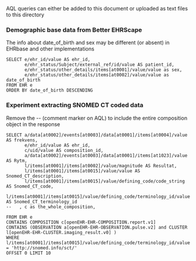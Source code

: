 AQL queries can either be added to this document or uploaded as text files to this directory

### Demographic base data from Better EHRScape
The info about date_of_birth and sex may be different (or absent) in EHRbase and other implementations
```
SELECT e/ehr_id/value AS ehr_id,
       e/ehr_status/Subject/external_ref/id/value AS patient_id,
       e/ehr_status/other_details/items[at0001]/value/value as sex,
       e/ehr_status/other_details/items[at0002]/value/value as date_of_birth
FROM EHR e
ORDER BY date_of_birth DESCENDING
```

### Experiment extracting SNOMED CT coded data

Remove the -- (comment marker on AQL) to include the entire composition object in the response

```
SELECT a/data[at0002]/events[at0003]/data[at0001]/items[at0004]/value AS frekvens,
       e/ehr_id/value AS ehr_id,
       c/uid/value AS composition_id,
       a/data[at0002]/events[at0003]/data[at0001]/items[at1023]/value AS Rytm,
       l/items[at0001]/items[at0002]/value/magnitude AS Resultat,
       l/items[at0001]/items[at0015]/value/value AS Snomed_CT_description,
       l/items[at0001]/items[at0015]/value/defining_code/code_string AS Snomed_CT_code,
       l/items[at0001]/items[at0015]/value/defining_code/terminology_id/value AS Snomed_CT_terminology_id
--   , c as the_whole_composition,
      
FROM EHR e
CONTAINS COMPOSITION c[openEHR-EHR-COMPOSITION.report.v1] 
CONTAINS (OBSERVATION a[openEHR-EHR-OBSERVATION.pulse.v2] and CLUSTER l[openEHR-EHR-CLUSTER.imaging_result.v0] ) 
WHERE l/items[at0001]/items[at0015]/value/defining_code/terminology_id/value = 'http://snomed.info/sct/'
OFFSET 0 LIMIT 10
```
